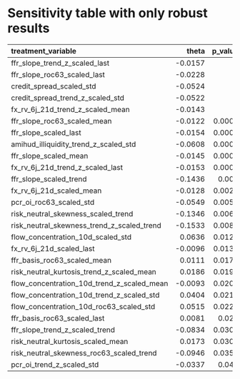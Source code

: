 # Sensitivity table with only robust results


| treatment\_variable | theta | p\_value | bias\_phi | adj\_conf\_int\_lower | adj\_conf\_int\_upper | benchmark\_r2\_y | benchmark\_r2\_d |
|:---|---:|---:|---:|---:|---:|---:|---:|
| ffr\_slope\_trend\_z\_scaled\_last | -0.0157 | 0 | 0 | -0.0216 | -0.0098 | 0.052 | 0 |
| ffr\_slope\_roc63\_scaled\_last | -0.0228 | 0 | 0.0048 | -0.0368 | -0.0087 | 0.0518 | 0.0159 |
| credit\_spread\_scaled\_std | -0.0524 | 0 | 0 | -0.0743 | -0.0306 | 0.0433 | 0 |
| credit\_spread\_trend\_z\_scaled\_std | -0.0522 | 0 | 0 | -0.0747 | -0.0297 | 0.0424 | 0 |
| fx\_rv\_6j\_21d\_trend\_z\_scaled\_mean | -0.0143 | 0 | 0 | -0.0207 | -0.0078 | 0.0664 | 0 |
| ffr\_slope\_roc63\_scaled\_mean | -0.0122 | 0.0001 | 0 | -0.0181 | -0.0062 | 0.052 | 0 |
| ffr\_slope\_scaled\_last | -0.0154 | 0.0001 | 0 | -0.023 | -0.0079 | 0.0518 | 0 |
| amihud\_illiquidity\_trend\_z\_scaled\_std | -0.0608 | 0.0001 | 0 | -0.0917 | -0.0299 | 0.0569 | 0 |
| ffr\_slope\_scaled\_mean | -0.0145 | 0.0003 | 0 | -0.0224 | -0.0066 | 0.052 | 0 |
| fx\_rv\_6j\_21d\_trend\_z\_scaled\_last | -0.0153 | 0.0005 | 0 | -0.0238 | -0.0067 | 0.0656 | 0 |
| ffr\_slope\_scaled\_trend | -0.1436 | 0.001 | 0 | -0.2293 | -0.0579 | 0.0515 | 0 |
| fx\_rv\_6j\_21d\_scaled\_mean | -0.0128 | 0.0025 | 0.0038 | -0.0248 | -0.0007 | 0.0656 | 0.0069 |
| pcr\_oi\_roc63\_scaled\_std | -0.0549 | 0.0057 | 0 | -0.0938 | -0.016 | 0.0932 | 0 |
| risk\_neutral\_skewness\_scaled\_trend | -0.1346 | 0.0069 | 0 | -0.2321 | -0.037 | 0.0448 | 0 |
| risk\_neutral\_skewness\_trend\_z\_scaled\_trend | -0.1533 | 0.0082 | 0 | -0.2669 | -0.0397 | 0.0446 | 0 |
| flow\_concentration\_10d\_scaled\_std | 0.0636 | 0.0124 | 0 | 0.0138 | 0.1134 | 0.0533 | 0 |
| fx\_rv\_6j\_21d\_scaled\_last | -0.0096 | 0.0135 | 0 | -0.0172 | -0.002 | 0.0682 | 0 |
| ffr\_basis\_roc63\_scaled\_mean | 0.0111 | 0.0177 | 0 | 0.0019 | 0.0202 | 0.052 | 0 |
| risk\_neutral\_kurtosis\_trend\_z\_scaled\_mean | 0.0186 | 0.0196 | 0 | 0.003 | 0.0342 | 0.0448 | 0 |
| flow\_concentration\_10d\_trend\_z\_scaled\_mean | -0.0093 | 0.0202 | 0 | -0.0172 | -0.0015 | 0.0523 | 0 |
| flow\_concentration\_10d\_trend\_z\_scaled\_std | 0.0404 | 0.0219 | 0 | 0.0059 | 0.075 | 0.0546 | 0 |
| flow\_concentration\_10d\_roc63\_scaled\_std | 0.0515 | 0.0228 | 0 | 0.0072 | 0.0958 | 0.0594 | 0 |
| ffr\_basis\_roc63\_scaled\_last | 0.0081 | 0.026 | 0 | 0.001 | 0.0152 | 0.0526 | 0 |
| ffr\_slope\_trend\_z\_scaled\_trend | -0.0834 | 0.0306 | 0 | -0.159 | -0.0078 | 0.052 | 0 |
| risk\_neutral\_kurtosis\_scaled\_mean | 0.0173 | 0.0306 | 0 | 0.0016 | 0.0329 | 0.0448 | 0 |
| risk\_neutral\_skewness\_roc63\_scaled\_trend | -0.0946 | 0.0359 | 0 | -0.1829 | -0.0062 | 0.0465 | 0 |
| pcr\_oi\_trend\_z\_scaled\_std | -0.0337 | 0.042 | 0 | -0.0662 | -0.0012 | 0.1126 | 0 |
